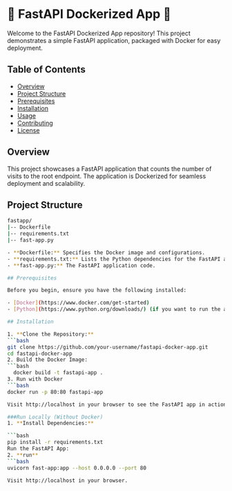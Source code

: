 # 🐳 FastAPI Dockerized App 🚀

Welcome to the FastAPI Dockerized App repository! This project demonstrates a simple FastAPI application, packaged with Docker for easy deployment.

## Table of Contents

- [Overview](#overview)
- [Project Structure](#project-structure)
- [Prerequisites](#prerequisites)
- [Installation](#installation)
- [Usage](#usage)
- [Contributing](#contributing)
- [License](#license)

## Overview

This project showcases a FastAPI application that counts the number of visits to the root endpoint. The application is Dockerized for seamless deployment and scalability.

## Project Structure
   ```bash
   fastapp/
   |-- Dockerfile
   |-- requirements.txt
   |-- fast-app.py

- **Dockerfile:** Specifies the Docker image and configurations.
- **requirements.txt:** Lists the Python dependencies for the FastAPI app.
- **fast-app.py:** The FastAPI application code.

## Prerequisites

Before you begin, ensure you have the following installed:

- [Docker](https://www.docker.com/get-started)
- [Python](https://www.python.org/downloads/) (if you want to run the app locally without Docker)

## Installation

1. **Clone the Repository:**
   ```bash
   git clone https://github.com/your-username/fastapi-docker-app.git
   cd fastapi-docker-app
2. Build the Docker Image:
  ```bash
     docker build -t fastapi-app .
3. Run with Docker
  ```bash
  docker run -p 80:80 fastapi-app
  
Visit http://localhost in your browser to see the FastAPI app in action.

###Run Locally (Without Docker)
1. **Install Dependencies:**

   ```bash
   pip install -r requirements.txt
   Run the FastAPI App:
2. **run**
   ```bash
   uvicorn fast-app:app --host 0.0.0.0 --port 80
  
Visit http://localhost in your browser.
